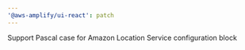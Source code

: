 ```yaml
---
'@aws-amplify/ui-react': patch
---
```


Support Pascal case for Amazon Location Service configuration block
